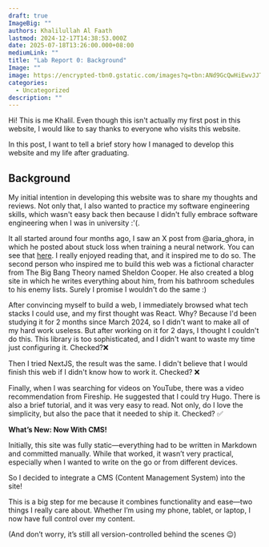 ```yaml
---
draft: true
ImageBig: ""
authors: Khalilullah Al Faath
lastmod: 2024-12-17T14:38:53.000Z
date: 2025-07-18T13:26:00.000+08:00
mediumLink: ""
title: "Lab Report 0: Background"
Image: ""
image: https://encrypted-tbn0.gstatic.com/images?q=tbn:ANd9GcQwHiEwvJJTepekQo8ItHdzJmkKkH7CnyLfRiHJhbHxtrU9IAl0GfdBZgM&s=10
categories:
  - Uncategorized
description: ""
---
```

Hi! This is me Khalil. Even though this isn't actually my first post in this website, I would like to say thanks to everyone who visits this website.

In this post, I want to tell a brief story how I managed to develop this website and my life after graduating.

## Background

My initial intention in developing this website was to share my thoughts and reviews. Not only that, I also wanted to practice my software engineering skills, which wasn't easy back then because I didn't fully embrace software engineering when I was in university :'(.

It all started around four months ago, I saw an X post from @aria_ghora, in which he posted about stuck loss when training a neural network. You can see that [here](https://ghora.net/notes/20240822-stuck-loss/). I really enjoyed reading that, and it inspired me to do so. The second person who inspired me to build this web was a fictional character from The Big Bang Theory named Sheldon Cooper. He also created a blog site in which he writes everything about him, from his bathroom schedules to his enemy lists. Surely I promise I wouldn't do the same :)

After convincing myself to build a web, I immediately browsed what tech stacks I could use, and my first thought was React. Why? Because I'd been studying it for 2 months since March 2024, so I didn't want to make all of my hard work useless. But after working on it for 2 days, I thought I couldn't do this. This library is too sophisticated, and I didn't want to waste my time just configuring it. Checked?❌

Then I tried NextJS, the result was the same. I didn't believe that I would finish this web if I didn't know how to work it. Checked? ❌

Finally, when I was searching for videos on YouTube, there was a video recommendation from Fireship. He suggested that I could try Hugo. There is also a brief tutorial, and it was very easy to read. Not only, do I love the simplicity, but also the pace that it needed to ship it. Checked? ✅


**What’s New: Now With CMS!**

Initially, this site was fully static—everything had to be written in Markdown and committed manually. While that worked, it wasn’t very practical, especially when I wanted to write on the go or from different devices.


So I decided to integrate a CMS (Content Management System) into the site!

This is a big step for me because it combines functionality and ease—two things I really care about. Whether I’m using my phone, tablet, or laptop, I now have full control over my content.

(And don’t worry, it’s still all version-controlled behind the scenes 😉)

